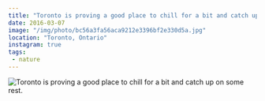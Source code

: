 ```yaml
---
title: "Toronto is proving a good place to chill for a bit and catch up on some rest."
date: 2016-03-07
image: "/img/photo/bc56a3fa56aca9212e3396bf2e330d5a.jpg"
location: "Toronto, Ontario"
instagram: true
tags:
 - nature
---
```


![Toronto is proving a good place to chill for a bit and catch up on some rest.](/img/photo/bc56a3fa56aca9212e3396bf2e330d5a.jpg)

